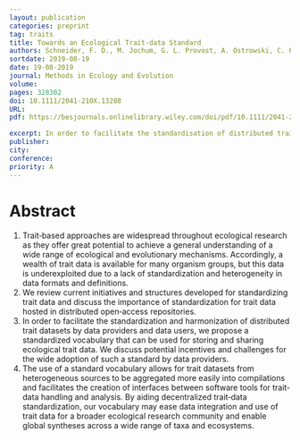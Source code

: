 ```yaml
---
layout: publication
categories: preprint
tag: traits
title: Towards an Ecological Trait-data Standard
authors: Schneider, F. D., M. Jochum, G. L. Provost, A. Ostrowski, C. Penone, D. Fichtmueller, A. Güntsch, M. M. Gossner, B. König-Ries, P. Manning, and N. K. Simons.
sortdate: 2019-08-19
date: 19-08-2019
journal: Methods in Ecology and Evolution
volume:
pages: 328302
doi: 10.1111/2041-210X.13288
URL:
pdf: https://besjournals.onlinelibrary.wiley.com/doi/pdf/10.1111/2041-210X.13288

excerpt: In order to facilitate the standardisation of distributed trait datasets, we propose a general and simple vocabulary as well as a simple data structure for storing and sharing ecological trait data.
publisher:
city:
conference:
priority: A
---
```



# Abstract

1. Trait‐based approaches are widespread throughout ecological research as they offer great potential to achieve a general understanding of a wide range of ecological and evolutionary mechanisms. Accordingly, a wealth of trait data is available for many organism groups, but this data is underexploited due to a lack of standardization and heterogeneity in data formats and definitions.
2. We review current initiatives and structures developed for standardizing trait data and discuss the importance of standardization for trait data hosted in distributed open‐access repositories.
3. In order to facilitate the standardization and harmonization of distributed trait datasets by data providers and data users, we propose a standardized vocabulary that can be used for storing and sharing ecological trait data. We discuss potential incentives and challenges for the wide adoption of such a standard by data providers.
4. The use of a standard vocabulary allows for trait datasets from heterogeneous sources to be aggregated more easily into compilations and facilitates the creation of interfaces between software tools for trait‐data handling and analysis. By aiding decentralized trait‐data standardization, our vocabulary may ease data integration and use of trait data for a broader ecological research community and enable global syntheses across a wide range of taxa and ecosystems.
